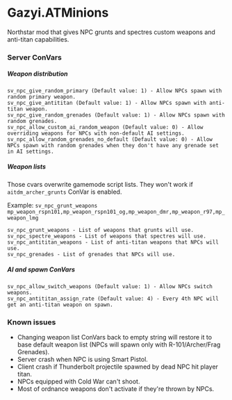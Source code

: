 # Gazyi.ATMinions
Northstar mod that gives NPC grunts and spectres custom weapons and anti-titan capabilities.

### Server ConVars
##### Weapon distribution
```
sv_npc_give_random_primary (Default value: 1) - Allow NPCs spawn with random primary weapon.
sv_npc_give_antititan (Default value: 1) - Allow NPCs spawn with anti-titan weapon.
sv_npc_give_random_grenades (Default value: 1) - Allow NPCs spawn with random grenades.
sv_npc_allow_custom_ai_random_weapon (Default value: 0) - Allow overriding weapons for NPCs with non-default AI settings.
sv_npc_allow_random_grenades_no_default (Default value: 0) - Allow NPCs spawn with random grenades when they don't have any grenade set in AI settings.
```
##### Weapon lists 
Those cvars overwrite gamemode script lists. They won't work if `aitdm_archer_grunts` ConVar is enabled.

Example: `sv_npc_grunt_weapons mp_weapon_rspn101,mp_weapon_rspn101_og,mp_weapon_dmr,mp_weapon_r97,mp_weapon_lmg`
```
sv_npc_grunt_weapons - List of weapons that grunts will use.
sv_npc_spectre_weapons - List of weapons that spectres will use.
sv_npc_antititan_weapons - List of anti-titan weapons that NPCs will use.
sv_npc_grenades - List of grenades that NPCs will use.
```
##### AI and spawn ConVars
```
sv_npc_allow_switch_weapons (Default value: 1) - Allow NPCs switch weapons.
sv_npc_antititan_assign_rate (Default value: 4) - Every 4th NPC will get an anti-titan weapon on spawn.
```
### Known issues
- Changing weapon list ConVars back to empty string will restore it to base default weapon list (NPCs will spawn only with R-101/Archer/Frag Grenades).
- Server crash when NPC is using Smart Pistol.
- Client crash if Thunderbolt projectile spawned by dead NPC hit player titan.
- NPCs equipped with Cold War can't shoot.
- Most of ordnance weapons don't activate if they're thrown by NPCs.
